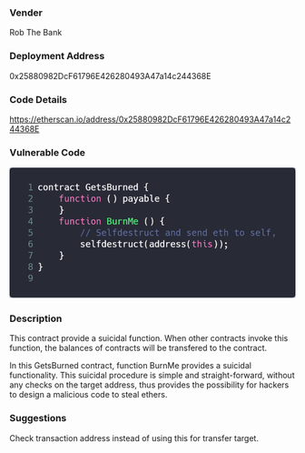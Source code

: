 ### Vender

Rob The Bank

### Deployment Address

0x25880982DcF61796E426280493A47a14c244368E

### Code Details

<https://etherscan.io/address/0x25880982DcF61796E426280493A47a14c244368E>

### Vulnerable Code

![carbon](./pic/carbon.png)

### Description

This contract provide a suicidal function. When other contracts invoke this function, the balances of contracts will be transfered to the contract. 

In this GetsBurned contract, function BurnMe provides a suicidal functionality. This suicidal procedure is simple and straight-forward, without any checks on the target address, thus provides the possibility for hackers to design a malicious code to steal ethers.

### Suggestions

Check transaction address instead of using this for transfer target.
